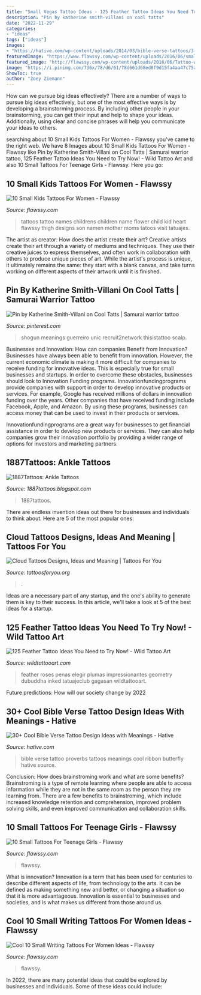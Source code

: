 ```yaml
---
title: "Small Vegas Tattoo Ideas - 125 Feather Tattoo Ideas You Need To Try Now!"
description: "Pin by katherine smith-villani on cool tatts"
date: "2022-11-29"
categories:
- "ideas"
tags: ["ideas"]
images:
- "https://hative.com/wp-content/uploads/2014/03/bible-verse-tattoos/3-proverbs-31-25-ribbon-butterfly.jpg"
featuredImage: "https://www.flawssy.com/wp-content/uploads/2016/06/small-girls-womens-tattoos.jpg"
featured_image: "http://flawssy.com/wp-content/uploads/2016/06/Tattoo-with-Kids-Names..jpg"
image: "https://i.pinimg.com/736x/78/d6/61/78d661d68ed8f9d15fa4aa47c75ada0e.jpg"
ShowToc: true
author: "Zoey Ziemann"
---
```



How can we pursue big ideas effectively?
There are a number of ways to pursue big ideas effectively, but one of the most effective ways is by developing a brainstorming process. By including other people in your brainstorming, you can get their input and help to shape your ideas. Additionally, using clear and concise phrases will help you communicate your ideas to others.

	

		
searching about 10 Small Kids Tattoos For Women - Flawssy you've came to the right web. We have 8 Images about 10 Small Kids Tattoos For Women - Flawssy like Pin by Katherine Smith-Villani on Cool Tatts | Samurai warrior tattoo, 125 Feather Tattoo Ideas You Need to Try Now! - Wild Tattoo Art and also 10 Small Tattoos For Teenage Girls - Flawssy. Here you go:
		
    
## 10 Small Kids Tattoos For Women - Flawssy

<img loading=lazy src="http://flawssy.com/wp-content/uploads/2016/06/Tattoo-with-Kids-Names..jpg" onerror="this.onerror=null;this.src='https://tse1.mm.bing.net/th?id=OIP.ZM8m5jge9l_eqlp-La7_RgHaJ4&amp;pid=15.1';" alt="10 Small Kids Tattoos For Women - Flawssy">

_Source: flawssy.com_

>tattoos tattoo names childrens children name flower child kid heart flawssy thigh designs son namen mother moms tatoos visit tatuajes. 

	

The artist as creator: How does the artist create their art?
Creative artists create their art through a variety of mediums and techniques. They use their creative juices to express themselves, and often work in collaboration with others to produce unique pieces of art. While the artist's process is unique, it ultimately remains the same: they start with a blank canvas, and take turns working on different aspects of their artwork until it is finished.

    
## Pin By Katherine Smith-Villani On Cool Tatts | Samurai Warrior Tattoo

<img loading=lazy src="https://i.pinimg.com/736x/78/d6/61/78d661d68ed8f9d15fa4aa47c75ada0e.jpg" onerror="this.onerror=null;this.src='https://tse3.mm.bing.net/th?id=OIP.3m1y74hQxvyXrZaYtt7RhgHaJ3&amp;pid=15.1';" alt="Pin by Katherine Smith-Villani on Cool Tatts | Samurai warrior tattoo">

_Source: pinterest.com_

>shogun meanings guerreiro unic recruit2network thisistattoo scalp. 

	

Businesses and Innovation: How can companies Benefit from Innovation?
Businesses have always been able to benefit from innovation. However, the current economic climate is making it more difficult for companies to receive funding for innovative ideas. This is especially true for small businesses and startups. In order to overcome these obstacles, businesses should look to Innovation Funding programs.
Innovationfundingprograms provide companies with support in order to develop innovative products or services. For example, Google has received millions of dollars in innovation funding over the years. Other companies that have received funding include Facebook, Apple, and Amazon. By using these programs, businesses can access money that can be used to invest in their products or services.

Innovationfundingprograms are a great way for businesses to get financial assistance in order to develop new products or services. They can also help companies grow their innovation portfolio by providing a wider range of options for investors and marketing partners.

    
## 1887Tattoos: Ankle Tattoos

<img loading=lazy src="https://2.bp.blogspot.com/-w_rUl1j9lTo/UPhav2AKD0I/AAAAAAAAIiM/39f8OGzK17E/s1600/Butterfly-Tattoo-Design-for-Teens-Ankle.jpg" onerror="this.onerror=null;this.src='https://tse3.mm.bing.net/th?id=OIP.M1ADQ2iBSYYN-M5dEM3PiwHaJ3&amp;pid=15.1';" alt="1887Tattoos: Ankle Tattoos">

_Source: 1887tattoos.blogspot.com_

>1887tattoos. 

	

There are endless invention ideas out there for businesses and individuals to think about. Here are 5 of the most popular ones:

    
## Cloud Tattoos Designs, Ideas And Meaning | Tattoos For You

<img loading=lazy src="https://www.tattoosforyou.org/wp-content/uploads/2013/11/Cloud-Tattoo-Ideas.jpg" onerror="this.onerror=null;this.src='https://tse2.mm.bing.net/th?id=OIP.ZbyyYKMOR8U_rt1NSE6eLwHaJ4&amp;pid=15.1';" alt="Cloud Tattoos Designs, Ideas and Meaning | Tattoos For You">

_Source: tattoosforyou.org_

>. 

	

Ideas are a necessary part of any startup, and the one's ability to generate them is key to their success. In this article, we'll take a look at 5 of the best ideas for a startup.

    
## 125 Feather Tattoo Ideas You Need To Try Now! - Wild Tattoo Art

<img loading=lazy src="https://www.wildtattooart.com/wp-content/uploads/2018/03/feather-tattoos-0703186.jpg" onerror="this.onerror=null;this.src='https://tse2.mm.bing.net/th?id=OIP.8pBXesH4phgOAO-8V9_snwHaLG&amp;pid=15.1';" alt="125 Feather Tattoo Ideas You Need to Try Now! - Wild Tattoo Art">

_Source: wildtattooart.com_

>feather roses penas elegir plumas impressionantes geometry dubuddha inked tatuajeclub gagasan wildtattooart. 

	

Future predictions: How will our society change by 2022
 

    
## 30+ Cool Bible Verse Tattoo Design Ideas With Meanings - Hative

<img loading=lazy src="https://hative.com/wp-content/uploads/2014/03/bible-verse-tattoos/3-proverbs-31-25-ribbon-butterfly.jpg" onerror="this.onerror=null;this.src='https://tse1.mm.bing.net/th?id=OIP.QeBzK_2EWTBfH109D8p3BgHaJ4&amp;pid=15.1';" alt="30+ Cool Bible Verse Tattoo Design Ideas with Meanings - Hative">

_Source: hative.com_

>bible verse tattoo proverbs tattoos meanings cool ribbon butterfly hative source. 

	

Conclusion: How does brainstroming work and what are some benefits?
Brainstroming is a type of remote learning where people are able to access information while they are not in the same room as the person they are learning from. There are a few benefits to brainstroming, which include increased knowledge retention and comprehension, improved problem solving skills, and even improved communication and collaboration skills.

    
## 10 Small Tattoos For Teenage Girls - Flawssy

<img loading=lazy src="https://www.flawssy.com/wp-content/uploads/2016/06/small-girls-womens-tattoos.jpg" onerror="this.onerror=null;this.src='https://tse2.mm.bing.net/th?id=OIP.icCa1qJyfx1RYb1hA4aHfQHaJ4&amp;pid=15.1';" alt="10 Small Tattoos For Teenage Girls - Flawssy">

_Source: flawssy.com_

>flawssy. 

	

What is innovation?
Innovation is a term that has been used for centuries to describe different aspects of life, from technology to the arts. It can be defined as making something new and better, or changing a situation so that it is more advantageous. Innovation is essential to businesses and societies, and is what makes us different from those around us.

    
## Cool 10 Small Writing Tattoos For Women Ideas - Flawssy

<img loading=lazy src="https://www.flawssy.com/wp-content/uploads/2016/06/Love-Infinity-Tattoo-with-Name.jpg" onerror="this.onerror=null;this.src='https://tse4.mm.bing.net/th?id=OIP.kWrK-o4soXqpXyuW4OyLpwHaNK&amp;pid=15.1';" alt="Cool 10 Small Writing Tattoos For Women Ideas - Flawssy">

_Source: flawssy.com_

>flawssy. 

	

In 2022, there are many potential ideas that could be explored by businesses and individuals. Some of these ideas could include: 

